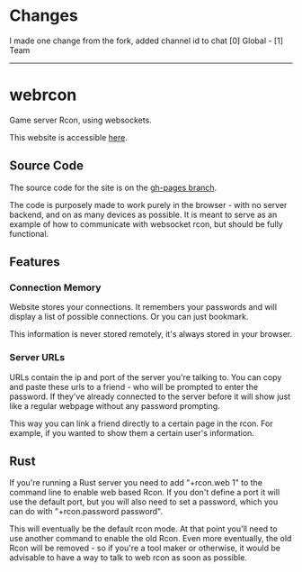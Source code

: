 # Changes
I made one change from the fork, added channel id to chat [0] Global - [1] Team

----------

# webrcon

Game server Rcon, using websockets.

This website is accessible [here](http://facepunch.github.io/webrcon/).

## Source Code

The source code for the site is on the [gh-pages branch](https://github.com/Facepunch/webrcon/tree/gh-pages). 

The code is purposely made to work purely in the browser - with no server backend, and on as many devices as possible. It is meant to serve as an example of how to communicate with websocket rcon, but should be fully functional.

## Features

### Connection Memory

Website stores your connections. It remembers your passwords and will display a list of possible connections. Or you can just bookmark.

This information is never stored remotely, it's always stored in your browser.

### Server URLs

URLs contain the ip and port of the server you're talking to. You can copy and paste these urls to a friend - who will be prompted to enter the password. If they've already connected to the server before it will show just like a regular webpage without any password prompting.

This way you can link a friend directly to a certain page in the rcon. For example, if you wanted to show them a certain user's information.

## Rust

If you're running a Rust server you need to add "+rcon.web 1" to the command line to enable web based Rcon. If you don't define a port it will use the default port, but you will also need to set a password, which you can do with "+rcon.password password".

This will eventually be the default rcon mode. At that point you'll need to use another command to enable the old Rcon. Even more eventually, the old Rcon will be removed - so if you're a tool maker or otherwise, it would be advisable to have a way to talk to web rcon as soon as possible.


